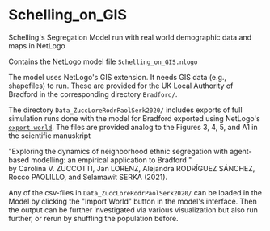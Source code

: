 # Schelling_on_GIS
Schelling's Segregation Model run with real world demographic data and maps in NetLogo

Contains the [NetLogo](https://ccl.northwestern.edu/netlogo/) model file `Schelling_on_GIS.nlogo`

The model uses NetLogo's GIS extension. It needs GIS data (e.g., shapefiles) to run. These are provided for the UK Local Authority of Bradford in the corresponding directory `Bradford/`. 

The directory `Data_ZuccLoreRodrPaolSerk2020/` includes exports of full simulation runs done with the model for Bradford exported using NetLogo's [`export-world`](http://ccl.northwestern.edu/netlogo/docs/dict/export-cmds.html). The files are provided analog to the Figures 3, 4, 5, and A1 in the scientific manuskript 

"Exploring the dynamics of neighborhood ethnic segregation with agent-based modelling: an empirical application to Bradford "   
by Carolina V. ZUCCOTTI, Jan LORENZ, Alejandra RODRÍGUEZ SÁNCHEZ, Rocco PAOLILLO, and Selamawit SERKA (2021). 

Any of the csv-files in `Data_ZuccLoreRodrPaolSerk2020/` can be loaded in the Model by clicking the "Import World" button in the model's interface. Then the output can be further investigated via various visualization but also run further, or rerun by shuffling the population before.
